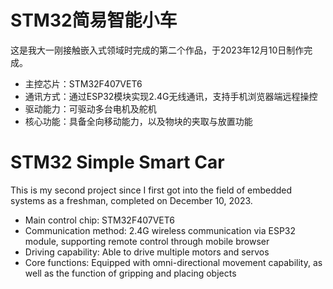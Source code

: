 # STM32简易智能小车  
这是我大一刚接触嵌入式领域时完成的第二个作品，于2023年12月10日制作完成。  

- 主控芯片：STM32F407VET6  
- 通讯方式：通过ESP32模块实现2.4G无线通讯，支持手机浏览器端远程操控  
- 驱动能力：可驱动多台电机及舵机  
- 核心功能：具备全向移动能力，以及物块的夹取与放置功能  


# STM32 Simple Smart Car  
This is my second project since I first got into the field of embedded systems as a freshman, completed on December 10, 2023.  

- Main control chip: STM32F407VET6  
- Communication method: 2.4G wireless communication via ESP32 module, supporting remote control through mobile browser  
- Driving capability: Able to drive multiple motors and servos  
- Core functions: Equipped with omni-directional movement capability, as well as the function of gripping and placing objects
